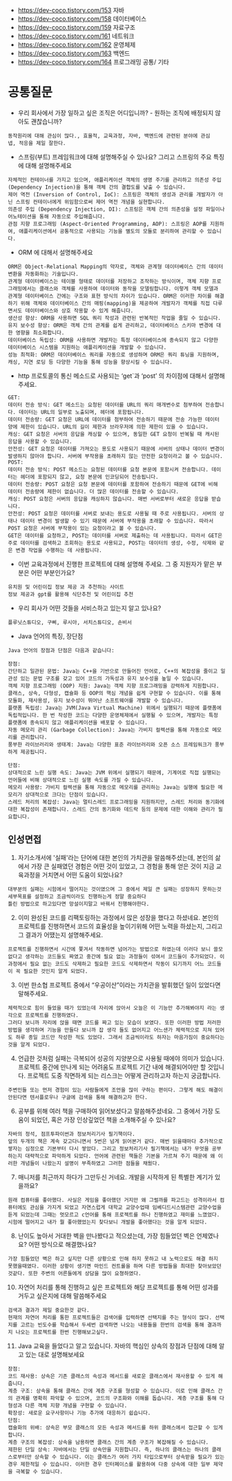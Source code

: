 - https://dev-coco.tistory.com/153 자바
- https://dev-coco.tistory.com/158 데이터베이스
- https://dev-coco.tistory.com/159 자료구조
- https://dev-coco.tistory.com/161 네트워크
- https://dev-coco.tistory.com/162 운영체제
- https://dev-coco.tistory.com/163 백엔드
- https://dev-coco.tistory.com/164 프로그래밍 공통/ 기타
<!-- - https://dev-coco.tistory.com/160 알고리즘 -->

# 공통질문
- 우리 회사에서 가장 일하고 싶은 조직은 어디입니까? - 원하는 조직에 배정되지 않아도 괜찮습니까?
```
동작원리에 대해 관심이 많다., 효율적, 교육과정, 자바, 백엔드에 관련된 분야에 관심
넵, 적응을 제일 잘한다.
```

- 스프링(부트) 프레임워크에 대해 설명해주실 수 있나요? 그리고 스프링의 주요 특징에 대해 설명해주세요
```
자체적인 컨테이너를 가지고 있으며, 애플리케이션 객체의 생명 주기를 관리하고 의존성 주입(Dependency Injection)을 통해 객체 간의 결합도를 낮출 수 있습니다.
제어 역전 (Inversion of Control, IoC): 스프링은 객체의 생성과 관리를 개발자가 아닌 스프링 컨테이너에게 위임함으로써 제어 역전 개념을 실현합니다. 
의존성 주입 (Dependency Injection, DI): 스프링은 객체 간의 의존성을 설정 파일이나 어노테이션을 통해 자동으로 주입해줍니다.
관점 지향 프로그래밍 (Aspect-Oriented Programming, AOP): 스프링은 AOP를 지원하여, 애플리케이션에서 공통적으로 사용되는 기능을 별도의 모듈로 분리하여 관리할 수 있습니다.
```

- ORM 에 대해서 설명해주세요
```
ORM은 Object-Relational Mapping의 약자로, 객체와 관계형 데이터베이스 간의 데이터 변환을 자동화하는 기술입니다.
관계형 데이터베이스는 테이블 형태로 데이터를 저장하고 조작하는 방식이며, 객체 지향 프로그래밍에서는 클래스와 객체를 사용하여 데이터와 동작을 모델링합니다. 이렇게 객체 모델과 관계형 데이터베이스 간에는 구조와 표현 방식의 차이가 있습니다. ORM은 이러한 차이를 해결하기 위해 객체와 데이터베이스 간의 매핑(mapping)을 제공하여 개발자가 객체를 직접 다루면서도 데이터베이스와 상호 작용할 수 있게 해줍니다.
생산성 향상: ORM을 사용하면 SQL 쿼리 작성과 관련된 반복적인 작업을 줄일 수 있습니다. 
유지 보수성 향상: ORM은 객체 간의 관계를 쉽게 관리하고, 데이터베이스 스키마 변경에 대한 영향을 최소화합니다. 
데이터베이스 독립성: ORM을 사용하면 개발자는 특정 데이터베이스에 종속되지 않고 다양한 데이터베이스 시스템을 지원하는 애플리케이션을 개발할 수 있습니다.
성능 최적화: ORM은 데이터베이스 쿼리를 자동으로 생성하며 ORM은 쿼리 튜닝을 지원하며, 캐싱, 지연 로딩 등 다양한 기능을 통해 성능을 향상시킬 수 있습니다.
```

- http 프로토콜의 통신 메소드로 사용되는 ‘get`과 ‘post’ 의 차이점에 대해서 설명해주세요.
```
GET:
데이터 전송 방식: GET 메소드는 요청된 데이터를 URL의 쿼리 매개변수로 첨부하여 전송합니다. 데이터는 URL의 일부로 노출되며, 헤더에 포함됩니다.
데이터 전송량: GET 요청은 URL에 데이터를 첨부하여 전송하기 때문에 전송 가능한 데이터 양에 제한이 있습니다. URL의 길이 제한과 브라우저에 의한 제한이 있을 수 있습니다.
캐싱: GET 요청은 서버의 응답을 캐싱할 수 있으며, 동일한 GET 요청이 반복될 때 캐시된 응답을 사용할 수 있습니다.
안전성: GET 요청은 데이터를 가져오는 용도로 사용되기 때문에 서버의 상태나 데이터 변경이 발생하지 않아야 합니다. 서버에 부작용을 초래하지 않는 안전한 요청이라고 볼 수 있습니다.
POST:
데이터 전송 방식: POST 메소드는 요청된 데이터를 요청 본문에 포함시켜 전송합니다. 데이터는 헤더에 포함되지 않고, 요청 본문에 인코딩되어 전송됩니다.
데이터 전송량: POST 요청은 요청 본문에 데이터를 포함하여 전송하기 때문에 GET에 비해 데이터 전송량에 제한이 없습니다. 더 많은 데이터를 전송할 수 있습니다.
캐싱: POST 요청은 서버의 응답을 캐싱하지 않습니다. 매번 서버로부터 새로운 응답을 받습니다.
안전성: POST 요청은 데이터를 서버로 보내는 용도로 사용될 때 주로 사용됩니다. 서버의 상태나 데이터 변경이 발생할 수 있기 때문에 서버에 부작용을 초래할 수 있습니다. 따라서 POST 요청은 서버에 부작용이 있는 요청이라고 볼 수 있습니다.
GET은 데이터를 요청하고, POST는 데이터를 서버로 제출하는 데 사용됩니다. 따라서 GET은 주로 데이터를 검색하고 조회하는 용도로 사용되고, POST는 데이터의 생성, 수정, 삭제와 같은 변경 작업을 수행하는 데 사용됩니다.
```

- 이번 교육과정에서 진행한 프로젝트에 대해 설명해 주세요. 그 중 지원자가 맡은 부분은 어떤 부분인가요?
```
유치원 및 어린이집 정보 제공 과 추천하는 사이트
정보 제공과 gpt를 활용해 식단추천 및 어린이집 추천
```

- 우리 회사가 어떤 것들을 서비스하고 있는지 알고 있나요?
```
플루닛스튜디오, 구삐, 루시아, 서치스튜디오, 손비서
```

- Java 언어의 특징, 장단점
```
Java 언어의 장점과 단점은 다음과 같습니다:

장점:
간단하고 일관된 문법: Java는 C++을 기반으로 만들어진 언어로, C++의 복잡성을 줄이고 일관성 있는 문법 구조를 갖고 있어 코드의 가독성과 유지 보수성을 높일 수 있습니다.
객체 지향 프로그래밍 (OOP) 지원: Java는 객체 지향 프로그래밍을 강력하게 지원합니다. 클래스, 상속, 다형성, 캡슐화 등 OOP의 핵심 개념을 쉽게 구현할 수 있습니다. 이를 통해 모듈화, 재사용성, 유지 보수성이 뛰어난 소프트웨어를 개발할 수 있습니다.
플랫폼 독립성: Java는 JVM(Java Virtual Machine) 위에서 실행되기 때문에 플랫폼에 독립적입니다. 한 번 작성한 코드는 다양한 운영체제에서 실행될 수 있으며, 개발자는 특정 플랫폼에 종속되지 않고 애플리케이션을 배포할 수 있습니다.
자동 메모리 관리 (Garbage Collection): Java는 가비지 컬렉션을 통해 자동으로 메모리를 관리합니다. 
풍부한 라이브러리와 생태계: Java는 다양한 표준 라이브러리와 오픈 소스 프레임워크가 풍부하게 제공됩니다. 

단점:
상대적으로 느린 실행 속도: Java는 JVM 위에서 실행되기 때문에, 기계어로 직접 실행되는 언어들에 비해 상대적으로 느린 실행 속도를 가질 수 있습니다.
메모리 사용량: 가비지 컬렉션을 통해 자동으로 메모리를 관리하는 Java는 실행에 필요한 메모리가 상대적으로 크다는 단점이 있습니다. 
스레드 처리의 복잡성: Java는 멀티스레드 프로그래밍을 지원하지만, 스레드 처리와 동기화에 대한 복잡성이 존재합니다. 스레드 간의 동기화와 데드락 등의 문제에 대한 이해와 관리가 필요합니다.
```

## 인성면접
1. 자기소개서에 '실패'라는 단어에 대한 본인의 가치관을 말씀해주셨는데, 본인의 삶에서 가장 큰 실패였던 경험은 어떤 것이 있었고, 그 경험을 통해 얻은 것이 지금 교육과정을 거치면서 어떤 도움이 되었나요? 
```
대부분의 실패는 시험에서 떨어지는 것이였으며 그 중에서 제일 큰 실패는 성장하지 못하는것
세부목표를 설정하고 조금씩이라도 진행하는게 정말 중요하다
틀린 방법으로 하고있다면 망설이지말고 바꿔서 진행해야한다.

```
2. 이미 완성된 코드를 리팩토링하는 과정에서 많은 성장을 했다고 하셨네요. 본인의 프로젝트를 진행하면서 코드의 효율성을 높이기위해 어떤 노력을 하셨는지, 그리고 그 결과가 어땠는지 설명해주세요.
```
프로젝트를 진행하면서 시간에 쫓겨서 작동하면 넘어가는 방법으로 하였는데 이러다 보니 쓸모 없다고 생각하는 코드들도 짜였고 중간에 필요 없는 과정들이 섞여서 코드들이 추가되었다. 이 과정에서 필요 없는 코드도 삭제하고 필요한 코드도 삭제하면서 작동이 되기까지 어느 코드들이 꼭 필요한 것인지 알게 되었다.

```
3. 이번 한소협 프로젝트 중에서 “우공이산”이라는 가치관을 발휘했던 일이 있었다면 말해주세요.
```
체력적으로 힘이 들었을 때가 있었는데 자리에 앉아서 오늘은 이 기능만 추가해봐야지 라는 생각으로 프로젝트를 진행하였다.
그러다 보니까 자리에 앉을 때면 코드를 짜고 있는 모습이 보였다. 또한 이러한 방법 저러한 방법을 생각하며 기능을 만들다 보니까 잡 생각 들도 없어지고 어느샌가 체력적으로 지쳐 있어도 하루 종일 코드만 작성한 적도 있었다. 그래서 조금씩이라도 하자는 마음가짐이 중요하다는 것을 알게 되었다.
```
4. 언급한 것처럼 실패는 극복되어 성공의 지양분으로 사용될 때에야 의미가 있습니다. 프로젝트 중간에 만나게 되는 어려움도 프로젝트 기간 내에 해결되어야만 할 것입니다. 프로젝트 도중 직면하게 되는 리스크는 어떻게 관리하고자 하는지 궁금합니다.
```
주변인들 또는 먼저 경험이 있는 사람들에게 조언을 많이 구하는 편이다. 그렇게 해도 해결이 안된다면 텐서플로우나 구글에 검색을 통해 해결하고자 한다. 

```
6. 공부를 위해 여러 책을 구매하여 읽어보셨다고 말씀해주셨네요. 그 중에서 가장 도움이 되었던, 혹은 가장 인상깊었던 책을 소개해주실 수 있나요?
```
자바의 정석, 점프투파이썬과 정보처리기사 필기책이다.
앞의 두개의 책은 계속 갖고다니면서 5번은 넘게 읽어본거 같다. 매번 읽을때마다 추가적으로 쌓자는 심정으로 기본부터 다시 쌓았다. 그리고 정보처리기사 필기책에서는 내가 무엇을 공부하는지 대략적으로 파악하게 되었다. 언어에 관련된 책들은 기본을 가르쳐 주기 때문에 왜 이러한 개념들이 나왔는지 설명이 부족하였고 그러한 점들을 채웠다.
```
7. 매니저를 최근까지 하다가 그만두신 거네요. 개발을 시작하게 된 특별한 계기가 있을까요?
```
원래 컴퓨터를 좋아했다. 사실은 게임을 좋아했던 거지만 왜 그럴까를 파고드는 성격이라서 컴퓨터에도 관심을 가지게 되었고 자연스럽게 대학교 교양수업때 임베디드시스템관련 교양수업을 듣게 되었는데 그때는 멋모르고 c언어를 통해 프로젝트를 하나 진행하였고 재미를 느꼈었다. 시험에 떨어지고 내가 뭘 좋아했었는지 찾다보니 개발을 좋아했다는 것을 알게 되었다.

```
8. 난이도 높아서 거대한 벽을 만나봤다고 적으셨는데, 가장 힘들었던 벽은 언제였나요?
어떤 방식으로 해결했나요?
```
가장 힘들었던 벽은 하고 싶지만 다른 상황으로 인해 하지 못하고 내 노력으로도 해결 하지 못했을때였다. 이러한 상황이 생기면 마인드 컨트롤을 하며 다른 방법들을 최대한 찾아보았던것같다. 또한 주변의 어른들에게 상담을 많이 요쳥하였다.
```
10. 자연어 처리를 통해 진행하고 싶은 프로젝트와 해당 프로젝트를 통해 어떤 성과를 거두고 싶은지에 대해 말씀해주세요
```
검색과 결과가 제일 중요한것 같다.
현재의 자연어 처리를 통한 프로젝트들은 검색어를 입력하면 선택지를 주는 형식이 많다. 선택지를 고르는 빈도수를 학습해서 두세번 검색하면 나오는 내용들을 한번의 검색을 통해 결과까지 나오는 프로젝트를 한번 진행해보고싶다.

```

11. Java 교육을 들었다고 알고 있습니다. 자바의 핵심인 상속의 장점과 단점에 대해 알고 있는 대로 설명해보세요
```
장점:
코드 재사용: 상속은 기존 클래스의 속성과 메서드를 새로운 클래스에서 재사용할 수 있게 해줍니다.
계층 구조: 상속을 통해 클래스 간에 계층 구조를 형성할 수 있습니다. 이로 인해 클래스 간의 관계를 명확히 파악할 수 있으며, 코드의 구조화와 이해를 돕습니다. 계층 구조를 통해 다형성과 다른 객체 지향 개념을 구현할 수 있습니다.
확장성: 새로운 요구사항이나 기능 추가에 대응하기 쉽습니다. 
단점:
캡슐화의 위배: 상속은 부모 클래스의 모든 속성과 메서드를 하위 클래스에서 접근할 수 있게 합니다. 
계층 구조의 복잡성: 상속을 남용하면 클래스 간의 계층 구조가 복잡해질 수 있습니다.
제한된 단일 상속: 자바에서는 단일 상속만을 지원합니다. 즉, 하나의 클래스는 하나의 클래스로부터만 상속할 수 있습니다. 이는 클래스가 여러 가지 타입으로부터 상속받을 필요가 있는 경우 제한적일 수 있습니다. 이러한 경우 인터페이스를 활용하여 다중 상속에 대한 일부 제약을 극복할 수 있습니다.
```